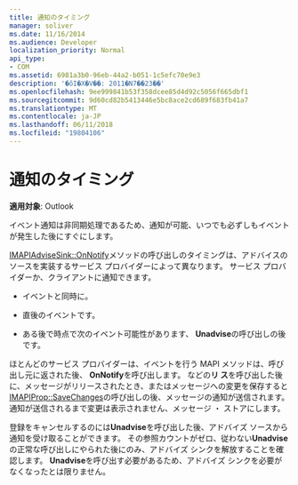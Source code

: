 ```yaml
---
title: 通知のタイミング
manager: soliver
ms.date: 11/16/2014
ms.audience: Developer
localization_priority: Normal
api_type:
- COM
ms.assetid: 6981a3b0-96eb-44a2-b051-1c5efc70e9e3
description: '�ŏI�X�V��: 2011�N7��23��'
ms.openlocfilehash: 9ee999841b53f358dcee85d4d92c5056f665dbf1
ms.sourcegitcommit: 9d60cd82b5413446e5bc8ace2cd689f683fb41a7
ms.translationtype: MT
ms.contentlocale: ja-JP
ms.lasthandoff: 06/11/2018
ms.locfileid: "19804106"
---
```

# <a name="timing-a-notification"></a>通知のタイミング

  
  
**適用対象**: Outlook 
  
イベント通知は非同期処理であるため、通知が可能、いつでも必ずしもイベントが発生した後にすぐにします。
  
 [IMAPIAdviseSink::OnNotify](imapiadvisesink-onnotify.md)メソッドの呼び出しのタイミングは、アドバイスのソースを実装するサービス プロバイダーによって異なります。 サービス プロバイダーか、クライアントに通知できます。 
  
- イベントと同時に。
    
- 直後のイベントです。
    
- ある後で時点で次のイベント可能性があります、 **Unadvise**の呼び出しの後です。 
    
ほとんどのサービス プロバイダーは、イベントを行う MAPI メソッドは、呼び出し元に返された後、 **OnNotify**を呼び出します。 などの**リ ス**を呼び出した後に、メッセージがリリースされたとき、またはメッセージへの変更を保存すると[IMAPIProp::SaveChanges](imapiprop-savechanges.md)の呼び出しの後、メッセージの通知が送信されます。 通知が送信されるまで変更は表示されません、メッセージ ・ ストアにします。 
  
登録をキャンセルするのには**Unadvise**を呼び出した後、アドバイズ ソースから通知を受け取ることができます。 その参照カウントがゼロ、従わない**Unadvise**の正常な呼び出しにやられた後にのみ、アドバイズ シンクを解放することを確認します。 **Unadvise**を呼び出す必要があるため、アドバイズ シンクを必要がなくなったとは限りません。 
  

